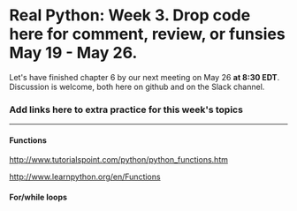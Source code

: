 Real Python: Week 3. Drop code here for comment, review, or funsies May 19 - May 26.
===

Let's have finished chapter 6 by our next meeting on May 26 **at 8:30 EDT**. Discussion is welcome, both here on github and on the Slack channel.

### Add links here to extra practice for this week's topics
---
#### Functions
http://www.tutorialspoint.com/python/python_functions.htm 

http://www.learnpython.org/en/Functions

#### For/while loops
